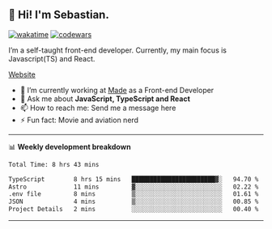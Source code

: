## 👋 Hi! I'm Sebastian.

[![wakatime](https://wakatime.com/badge/user/df0036c6-328a-4a39-be9b-e49417ed22a1.svg)](https://wakatime.com/@df0036c6-328a-4a39-be9b-e49417ed22a1)
[![codewars](https://www.codewars.com/users/sebavuye/badges/small)](https://www.codewars.com/users/sebavuye)

I’m a self-taught front-end developer. Currently, my main focus is Javascript(TS) and React.

[Website](https://sebastianvuye.be)

- 🔭 I’m currently working at [Made](https://made.be/) as a Front-end Developer
- 💬 Ask me about **JavaScript, TypeScript and React**
- 📫 How to reach me: Send me a message here
- ⚡ Fun fact: Movie and aviation nerd

-------

📊 **Weekly development breakdown**

<!--START_SECTION:waka-->

```txt
Total Time: 8 hrs 43 mins

TypeScript        8 hrs 15 mins   ███████████████████████▓░   94.70 %
Astro             11 mins         ▓░░░░░░░░░░░░░░░░░░░░░░░░   02.22 %
.env file         8 mins          ▒░░░░░░░░░░░░░░░░░░░░░░░░   01.61 %
JSON              4 mins          ▒░░░░░░░░░░░░░░░░░░░░░░░░   00.85 %
Project Details   2 mins          ░░░░░░░░░░░░░░░░░░░░░░░░░   00.40 %
```

<!--END_SECTION:waka-->
-------
